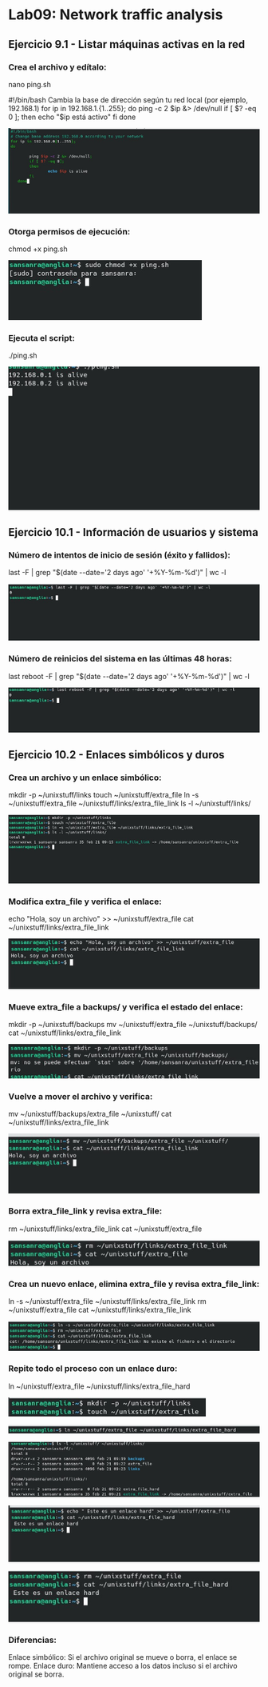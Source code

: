# Lab09: Network traffic analysis

## Ejercicio 9.1 - Listar máquinas activas en la red

### Crea el archivo y edítalo:

nano ping.sh

#!/bin/bash
Cambia la base de dirección según tu red local (por ejemplo, 192.168.1)
for ip in 192.168.1.{1..255}; do
    ping -c 2 $ip &> /dev/null
    if [ $? -eq 0 ]; then
        echo "$ip está activo"
    fi
done

![](https://github.com/rsansan079/Despliegue-de-Aplicaciones-Web/blob/master/Trimestre2/Lab9/Cap9.1.jpg)

### Otorga permisos de ejecución:

chmod +x ping.sh

![](https://github.com/rsansan079/Despliegue-de-Aplicaciones-Web/blob/master/Trimestre2/Lab9/Cap9.2.jpg)


### Ejecuta el script:

./ping.sh

![](https://github.com/rsansan079/Despliegue-de-Aplicaciones-Web/blob/master/Trimestre2/Lab9/Cap9.3.jpg)


## Ejercicio 10.1 - Información de usuarios y sistema

### Número de intentos de inicio de sesión (éxito y fallidos):

last -F | grep "$(date --date='2 days ago' '+%Y-%m-%d')" | wc -l

![](https://github.com/rsansan079/Despliegue-de-Aplicaciones-Web/blob/master/Trimestre2/Lab9/Cap10.1.1.jpg)


### Número de reinicios del sistema en las últimas 48 horas:

last reboot -F | grep "$(date --date='2 days ago' '+%Y-%m-%d')" | wc -l

![](https://github.com/rsansan079/Despliegue-de-Aplicaciones-Web/blob/master/Trimestre2/Lab9/Cap10.1.2.jpg)


## Ejercicio 10.2 - Enlaces simbólicos y duros

### Crea un archivo y un enlace simbólico:

mkdir -p ~/unixstuff/links
touch ~/unixstuff/extra_file
ln -s ~/unixstuff/extra_file ~/unixstuff/links/extra_file_link
ls -l ~/unixstuff/links/

![](https://github.com/rsansan079/Despliegue-de-Aplicaciones-Web/blob/master/Trimestre2/Lab9/Cap10.2.1.jpg)

###  Modifica extra_file y verifica el enlace:

echo "Hola, soy un archivo" >> ~/unixstuff/extra_file
cat ~/unixstuff/links/extra_file_link

![](https://github.com/rsansan079/Despliegue-de-Aplicaciones-Web/blob/master/Trimestre2/Lab9/Cap10.2.2.jpg)

### Mueve extra_file a backups/ y verifica el estado del enlace:

mkdir -p ~/unixstuff/backups
mv ~/unixstuff/extra_file ~/unixstuff/backups/
cat ~/unixstuff/links/extra_file_link

![](https://github.com/rsansan079/Despliegue-de-Aplicaciones-Web/blob/master/Trimestre2/Lab9/Cap10.2.3.jpg)


### Vuelve a mover el archivo y verifica:

mv ~/unixstuff/backups/extra_file ~/unixstuff/
cat ~/unixstuff/links/extra_file_link

![](https://github.com/rsansan079/Despliegue-de-Aplicaciones-Web/blob/master/Trimestre2/Lab9/Cap10.2.4.jpg)


### Borra extra_file_link y revisa extra_file:

rm ~/unixstuff/links/extra_file_link
cat ~/unixstuff/extra_file

![](https://github.com/rsansan079/Despliegue-de-Aplicaciones-Web/blob/master/Trimestre2/Lab9/Cap10.2.5.jpg)


### Crea un nuevo enlace, elimina extra_file y revisa extra_file_link:

ln -s ~/unixstuff/extra_file ~/unixstuff/links/extra_file_link
rm ~/unixstuff/extra_file
cat ~/unixstuff/links/extra_file_link

![](https://github.com/rsansan079/Despliegue-de-Aplicaciones-Web/blob/master/Trimestre2/Lab9/Cap10.2.6.jpg)


### Repite todo el proceso con un enlace duro:

ln ~/unixstuff/extra_file ~/unixstuff/links/extra_file_hard

![](https://github.com/rsansan079/Despliegue-de-Aplicaciones-Web/blob/master/Trimestre2/Lab9/Cap10.2.7.jpg)


![](https://github.com/rsansan079/Despliegue-de-Aplicaciones-Web/blob/master/Trimestre2/Lab9/Cap10.2.8.jpg)


![](https://github.com/rsansan079/Despliegue-de-Aplicaciones-Web/blob/master/Trimestre2/Lab9/Cap10.2.9.jpg)


![](https://github.com/rsansan079/Despliegue-de-Aplicaciones-Web/blob/master/Trimestre2/Lab9/Cap10.2.10.jpg)


![](https://github.com/rsansan079/Despliegue-de-Aplicaciones-Web/blob/master/Trimestre2/Lab9/Cap10.2.11.jpg)


### Diferencias:

Enlace simbólico: Si el archivo original se mueve o borra, el enlace se rompe.
Enlace duro: Mantiene acceso a los datos incluso si el archivo original se borra.

